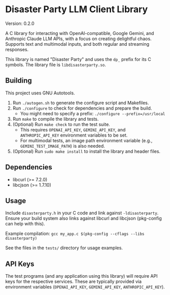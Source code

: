 # Disaster Party LLM Client Library

Version: 0.2.0

A C library for interacting with OpenAI-compatible, Google Gemini, and Anthropic Claude LLM APIs,
with a focus on creating delightful chaos. Supports text and multimodal inputs,
and both regular and streaming responses.

This library is named "Disaster Party" and uses the `dp_` prefix for its C symbols.
The library file is `libdisasterparty.so`.

## Building

This project uses GNU Autotools.

1.  Run `./autogen.sh` to generate the configure script and Makefiles.
2.  Run `./configure` to check for dependencies and prepare the build.
    * You might need to specify a prefix: `./configure --prefix=/usr/local`
3.  Run `make` to compile the library and tests.
4.  (Optional) Run `make check` to run the test suite.
    * This requires `OPENAI_API_KEY`, `GEMINI_API_KEY`, and `ANTHROPIC_API_KEY` environment variables to be set.
    * For multimodal tests, an image path environment variable (e.g., `GEMINI_TEST_IMAGE_PATH`) is also needed.
5.  (Optional) Run `sudo make install` to install the library and header files.

## Dependencies

* libcurl (>= 7.2.0)
* libcjson (>= 1.7.10)

## Usage

Include `disasterparty.h` in your C code and link against `-ldisasterparty`.
Ensure your build system also links against libcurl and libcjson (pkg-config can help with this).

Example compilation:
`gcc my_app.c $(pkg-config --cflags --libs disasterparty)`

See the files in the `tests/` directory for usage examples.

## API Keys

The test programs (and any application using this library) will require API keys
for the respective services. These are typically provided
via environment variables (`OPENAI_API_KEY`, `GEMINI_API_KEY`, `ANTHROPIC_API_KEY`).
